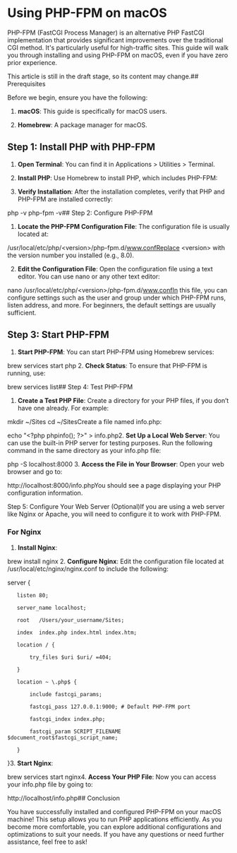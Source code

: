 # Using PHP-FPM on macOS

PHP-FPM (FastCGI Process Manager) is an alternative PHP FastCGI implementation that provides significant improvements over the traditional CGI method. It's particularly useful for high-traffic sites. This guide will walk you through installing and using PHP-FPM on macOS, even if you have zero prior experience.

This article is still in the draft stage, so its content may change.## Prerequisites

Before we begin, ensure you have the following:

1. **macOS**: This guide is specifically for macOS users.

2. **Homebrew**: A package manager for macOS.

## Step 1: Install PHP with PHP-FPM

1. **Open Terminal**: You can find it in Applications &gt; Utilities &gt; Terminal.

2. **Install PHP**: Use Homebrew to install PHP, which includes PHP-FPM:

3. **Verify Installation**: After the installation completes, verify that PHP and PHP-FPM are installed correctly:

php -v
php-fpm -v## Step 2: Configure PHP-FPM

1. **Locate the PHP-FPM Configuration File**: The configuration file is usually located at:

/usr/local/etc/php/&lt;version&gt;/php-fpm.d/www.confReplace &lt;version&gt; with the version number you installed (e.g., 8.0).

2. **Edit the Configuration File**: Open the configuration file using a text editor. You can use nano or any other text editor:

nano /usr/local/etc/php/&lt;version&gt;/php-fpm.d/www.confIn this file, you can configure settings such as the user and group under which PHP-FPM runs, listen address, and more. For beginners, the default settings are usually sufficient.

## Step 3: Start PHP-FPM

1. **Start PHP-FPM**: You can start PHP-FPM using Homebrew services:

brew services start php   2. **Check Status**: To ensure that PHP-FPM is running, use:

brew services list## Step 4: Test PHP-FPM

1. **Create a Test PHP File**: Create a directory for your PHP files, if you don’t have one already. For example:

mkdir ~/Sites
cd ~/SitesCreate a file named info.php:

echo "&lt;?php phpinfo(); ?&gt;" &gt; info.php2. **Set Up a Local Web Server**: You can use the built-in PHP server for testing purposes. Run the following command in the same directory as your info.php file:

php -S localhost:8000   3. **Access the File in Your Browser**: Open your web browser and go to:

http://localhost:8000/info.phpYou should see a page displaying your PHP configuration information.

Step 5: Configure Your Web Server (Optional)If you are using a web server like Nginx or Apache, you will need to configure it to work with PHP-FPM.

### For Nginx

1. **Install Nginx**:

brew install nginx   2. **Configure Nginx**: Edit the configuration file located at /usr/local/etc/nginx/nginx.conf to include the following:

   server {

       listen 80;

       server_name localhost;

       root   /Users/your_username/Sites;

       index  index.php index.html index.htm;

       location / {

           try_files $uri $uri/ =404;

       }

       location ~ \.php$ {

           include fastcgi_params;

           fastcgi_pass 127.0.0.1:9000; # Default PHP-FPM port

           fastcgi_index index.php;

           fastcgi_param SCRIPT_FILENAME $document_root$fastcgi_script_name;

       }

   }3. **Start Nginx**:

brew services start nginx4. **Access Your PHP File**: Now you can access your info.php file by going to:

http://localhost/info.php## Conclusion

You have successfully installed and configured PHP-FPM on your macOS machine! This setup allows you to run PHP applications efficiently. As you become more comfortable, you can explore additional configurations and optimizations to suit your needs. If you have any questions or need further assistance, feel free to ask!